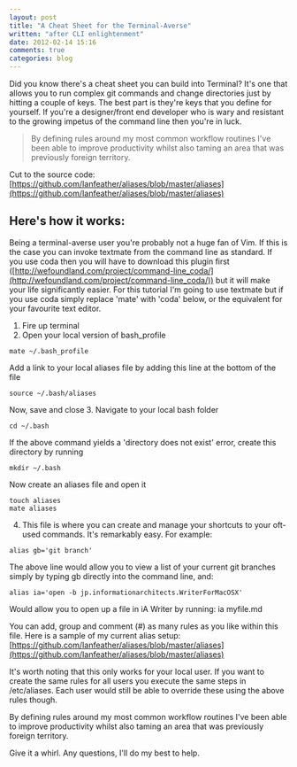 ```yaml
---
layout: post
title: "A Cheat Sheet for the Terminal-Averse"
written: "after CLI enlightenment"
date: 2012-02-14 15:16
comments: true
categories: blog
---
```


Did you know there's a cheat sheet you can build into Terminal? It's one that allows you to run complex git commands and change directories just by hitting a couple of keys. The best part is they're keys that you define for yourself. If you're a designer/front end developer who is wary and resistant to the growing impetus of the command line then you're in luck.

<blockquote class="pull-quote">By defining rules around my most common workflow routines I've been able to improve productivity whilst also taming an area that was previously foreign territory.</blockquote>

Cut to the source code: [https://github.com/Ianfeather/aliases/blob/master/aliases](https://github.com/Ianfeather/aliases/blob/master/aliases)

## Here's how it works:
Being a terminal-averse user you're probably not a huge fan of Vim. If this is the case you can invoke textmate from the command line as standard. If you use coda then you will have to download this plugin first ([http://wefoundland.com/project/command-line_coda/](http://wefoundland.com/project/command-line_coda/)) but it will make your life significantly easier. For this tutorial I'm going to use textmate but if you use coda simply replace 'mate' with 'coda' below, or the equivalent for your favourite text editor.

1. Fire up terminal
2. Open your local version of bash_profile

<pre><code class="language-bash">mate ~/.bash_profile</code></pre>

Add a link to your local aliases file by adding this line at the bottom of the file

<pre><code class="language-bash">source ~/.bash/aliases</code></pre>

Now, save and close
3. Navigate to your local bash folder

<pre><code class="language-bash">cd ~/.bash</code></pre>

If the above command yields a 'directory does not exist' error, create this directory by running

<pre><code class="language-bash">mkdir ~/.bash</code></pre>

Now create an aliases file and open it

<pre><code class="language-bash">touch aliases
mate aliases
</code></pre>


4. This file is where you can create and manage your shortcuts to your oft-used commands. It's remarkably easy. For example:

<pre><code class="language-bash">alias gb='git branch'
</code></pre>

The above line would allow you to view a list of your current git branches simply by typing gb directly into the command line, and:

<pre><code class="language-bash">alias ia='open -b jp.informationarchitects.WriterForMacOSX'
</code></pre>

Would allow you to open up a file in iA Writer by running: ia myfile.md

You can add, group and comment (#) as many rules as you like within this file. Here is a sample of my current alias setup: [https://github.com/Ianfeather/aliases/blob/master/aliases](https://github.com/Ianfeather/aliases/blob/master/aliases)

It's worth noting that this only works for your local user. If you want to create the same rules for all users you execute the same steps in /etc/aliases. Each user would still be able to override these using the above rules though.

By defining rules around my most common workflow routines I've been able to improve productivity whilst also taming an area that was previously foreign territory.

Give it a whirl. Any questions, I'll do my best to help.
